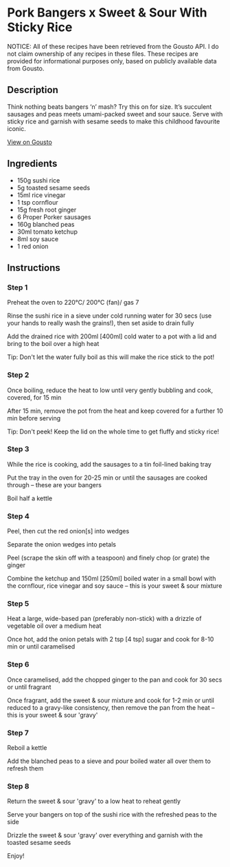 # Pork Bangers x Sweet & Sour With Sticky Rice

NOTICE: All of these recipes have been retrieved from the Gousto API. I do not claim ownership of any recipes in these files. These recipes are provided for informational purposes only, based on publicly available data from Gousto.

## Description

Think nothing beats bangers ‘n’ mash? Try this on for size. It’s succulent sausages and peas meets umami-packed sweet and sour sauce. Serve with sticky rice and garnish with sesame seeds to make this childhood favourite iconic.

[View on Gousto](https://www.gousto.co.uk/recipes/cookbook/pork-bangers-x-sweet-sour-with-sticky-rice)

## Ingredients

- 150g sushi rice
- 5g toasted sesame seeds
- 15ml rice vinegar
- 1  tsp cornflour
- 15g fresh root ginger
- 6 Proper Porker sausages
- 160g blanched peas
- 30ml tomato ketchup
- 8ml soy sauce
- 1 red onion

## Instructions


### Step 1

Preheat the oven to 220°C/ 200°C (fan)/ gas 7

Rinse the sushi rice in a sieve under cold running water for 30 secs (use your hands to really wash the grains!), then set aside to drain fully

Add the drained rice with 200ml <span class="text-danger">[400ml]</span> cold water to a pot with a lid and bring to the boil over a high heat

Tip: Don't let the water fully boil as this will make the rice stick to the pot!


### Step 2

Once boiling, reduce the heat to low until very gently bubbling and cook, covered, for 15 min

After 15 min, remove the pot from the heat and keep covered for a further 10 min before serving

Tip: Don't peek! Keep the lid on the whole time to get fluffy and sticky rice!


### Step 3

While the rice is cooking, add the sausages to a tin foil-lined baking tray

Put the tray in the oven for 20-25 min or until the sausages are cooked through – these are your bangers

Boil half a kettle


### Step 4

Peel, then cut the red onion<span class="text-danger">[s]</span> into wedges

Separate the onion wedges into petals

Peel (scrape the skin off with a teaspoon) and finely chop (or grate) the ginger

Combine the ketchup and 150ml <span class="text-danger">[250ml]</span> boiled water in a small bowl with the cornflour, rice vinegar and soy sauce – this is your sweet & sour mixture


### Step 5

Heat a large, wide-based pan (preferably non-stick) with a drizzle of vegetable oil over a medium heat

Once hot, add the onion petals with 2 tsp<span class="text-danger"> [4 tsp]</span> sugar and cook for 8-10 min or until caramelised


### Step 6

Once caramelised, add the chopped ginger to the pan and cook for 30 secs or until fragrant

Once fragrant, add the sweet & sour mixture and cook for 1-2 min or until reduced to a gravy-like consistency, then remove the pan from the heat – this is your sweet & sour 'gravy'


### Step 7

Reboil a kettle

Add the blanched peas to a sieve and pour boiled water all over them to refresh them

### Step 8

Return the sweet & sour 'gravy' to a low heat to reheat gently

Serve your bangers on top of the sushi rice with the refreshed peas to the side

Drizzle the sweet & sour 'gravy' over everything and garnish with the toasted sesame seeds

Enjoy!

